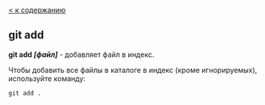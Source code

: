 [< к содержанию](./readme.md)

## git add

**git add *[файл]*** - добавляет файл в индекс. 

Чтобы добавить все файлы в каталоге в индекс (кроме игнорируемых), используйте команду:

```CMD=
git add .
```
